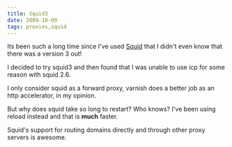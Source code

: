 ```yaml
---
title: Squid3
date: 2009-10-09
tags: proxies,squid
---
```

Its been such a long time since I've used [Squid](http://www.docunext.com/) that I didn't even know that there was a version 3 out!

I decided to try squid3 and then found that I was unable to use icp for some reason with squid 2.6.

I only consider squid as a forward proxy, varnish does a better job as an http accelerator, in my opinion.

But why does squid take so long to restart? Who knows? I've been using reload instead and that is **much** faster.

Squid's support for routing domains directly and through other proxy servers is awesome.

